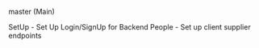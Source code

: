 master (Main)

SetUp
    - Set Up Login/SignUp for Backend
People
    - Set up client supplier endpoints